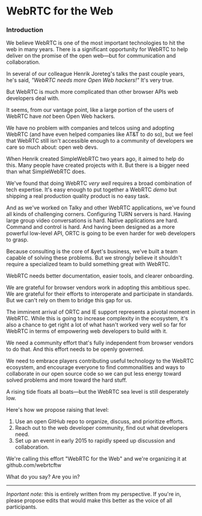 WebRTC for the Web
==================

### Introduction

We believe WebRTC is one of the most important technologies to hit the web in many years. There is a significant opportunity for WebRTC to help deliver on the promise of the open web—but for communication and collaboration.

In several of our colleague Henrik Joreteg's talks the past couple years, he's said, *"WebRTC needs more Open Web hackers!"* It's very true.

But WebRTC is much more complicated than other browser APIs web developers deal with.

It seems, from our vantage point, like a large portion of the users of WebRTC have *not* been Open Web hackers.

We have no problem with companies and telcos using and adopting WebRTC (and have even helped companies like AT&T to do so), but we feel that WebRTC still isn't accessible enough to a community of developers we care so much about: open web devs.

When Henrik created SimpleWebRTC two years ago, it aimed to help do this.  Many people have created projects with it. But there is a bigger need than what SimpleWebRTC does.

We've found that doing WebRTC *very well* requires a broad combination of tech expertise. It's easy enough to put together a WebRTC *demo* but shipping a real production quality product is no easy task.

And as we've worked on Talky and other WebRTC applications, we've found all kinds of challenging corners. Configuring TURN servers is hard. Having large group video conversations is hard. Native applications are hard. Command and control is hard. And having been designed as a more powerful low-level API, ORTC is going to be even harder for web developers to grasp.

Because consulting is the core of &yet's business, we've built a team capable of solving these problems. But we strongly believe it shouldn't require a specialized team to build something great with WebRTC.

WebRTC needs better documentation, easier tools, and clearer onboarding.

We are grateful for browser vendors work in adopting this ambitious spec. We are grateful for their efforts to interoperate and participate in standards. But we can't rely on them to bridge this gap for us.

The imminent arrival of ORTC and IE support represents a pivotal moment in WebRTC. While this is going to increase complexity in the ecosystem, it's also a chance to get right a lot of what hasn't worked very well so far for WebRTC in terms of empowering web developers to build with it.

We need a community effort that's fully independent from browser vendors to do that. And this effort needs to be openly governed.

We need to embrace players contributing useful technology to the WebRTC ecosystem, and encourage everyone to find commonalities and ways to collaborate in our open source code so we can put less energy toward solved problems and more toward the hard stuff.

A rising tide floats all boats—but the WebRTC sea level is still desperately low.

Here's how we propose raising that level:

1. Use an open GitHub repo to organize, discuss, and prioritize efforts.
2. Reach out to the web developer community, find out what developers need.
3. Set up an event in early 2015 to rapidly speed up discussion and collaboration.

We're calling this effort "WebRTC for the Web" and we're organizing it at github.com/webrtcftw

What do you say? Are you in?

----
_Inportant note:_ this is entirely written from my perspective. If you're in, please propose edits that would make this better as the voice of all participants. 
